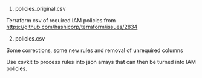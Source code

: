 1. policies_original.csv

  Terraform csv of required IAM policies from https://github.com/hashicorp/terraform/issues/2834

2. policies.csv

  Some corrections, some new rules and removal of unrequired columns


Use csvkit to process rules into json arrays that can then be turned into IAM policies.


